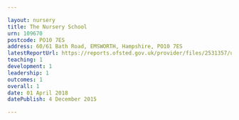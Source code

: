 ```yaml
---

layout: nursery
title: The Nursery School
urn: 109670
postcode: PO10 7ES
address: 60/61 Bath Road, EMSWORTH, Hampshire, PO10 7ES
latestReportUrl: https://reports.ofsted.gov.uk/provider/files/2531357/urn/109670.pdf
teaching: 1
development: 1
leadership: 1
outcomes: 1
overall: 1
date: 01 April 2018 
datePublish: 4 December 2015

---
```

